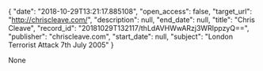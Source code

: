 {
  "date": "2018-10-29T13:21:17.885108", 
  "open_access": false, 
  "target_url": "http://chriscleave.com/", 
  "description": null, 
  "end_date": null, 
  "title": "Chris Cleave", 
  "record_id": "20181029T132117/thLdAVHWwARzj3WRIppzyQ==", 
  "publisher": "chriscleave.com", 
  "start_date": null, 
  "subject": "London Terrorist Attack 7th July 2005"
}

None